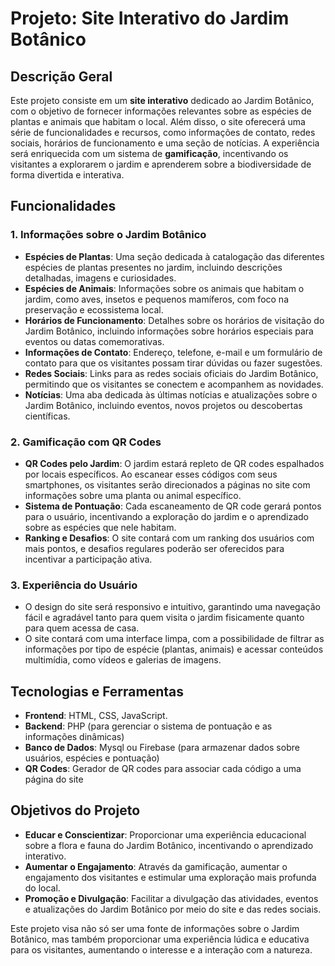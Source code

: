 # Projeto: Site Interativo do Jardim Botânico

## Descrição Geral

Este projeto consiste em um **site interativo** dedicado ao Jardim Botânico, com o objetivo de fornecer informações relevantes sobre as espécies de plantas e animais que habitam o local. Além disso, o site oferecerá uma série de funcionalidades e recursos, como informações de contato, redes sociais, horários de funcionamento e uma seção de notícias. A experiência será enriquecida com um sistema de **gamificação**, incentivando os visitantes a explorarem o jardim e aprenderem sobre a biodiversidade de forma divertida e interativa.

## Funcionalidades

### 1. **Informações sobre o Jardim Botânico**
   - **Espécies de Plantas**: Uma seção dedicada à catalogação das diferentes espécies de plantas presentes no jardim, incluindo descrições detalhadas, imagens e curiosidades.
   - **Espécies de Animais**: Informações sobre os animais que habitam o jardim, como aves, insetos e pequenos mamíferos, com foco na preservação e ecossistema local.
   - **Horários de Funcionamento**: Detalhes sobre os horários de visitação do Jardim Botânico, incluindo informações sobre horários especiais para eventos ou datas comemorativas.
   - **Informações de Contato**: Endereço, telefone, e-mail e um formulário de contato para que os visitantes possam tirar dúvidas ou fazer sugestões.
   - **Redes Sociais**: Links para as redes sociais oficiais do Jardim Botânico, permitindo que os visitantes se conectem e acompanhem as novidades.
   - **Notícias**: Uma aba dedicada às últimas notícias e atualizações sobre o Jardim Botânico, incluindo eventos, novos projetos ou descobertas científicas.

### 2. **Gamificação com QR Codes**
   - **QR Codes pelo Jardim**: O jardim estará repleto de QR codes espalhados por locais específicos. Ao escanear esses códigos com seus smartphones, os visitantes serão direcionados a páginas no site com informações sobre uma planta ou animal específico.
   - **Sistema de Pontuação**: Cada escaneamento de QR code gerará pontos para o usuário, incentivando a exploração do jardim e o aprendizado sobre as espécies que nele habitam.
   - **Ranking e Desafios**: O site contará com um ranking dos usuários com mais pontos, e desafios regulares poderão ser oferecidos para incentivar a participação ativa.

### 3. **Experiência do Usuário**
   - O design do site será responsivo e intuitivo, garantindo uma navegação fácil e agradável tanto para quem visita o jardim fisicamente quanto para quem acessa de casa.
   - O site contará com uma interface limpa, com a possibilidade de filtrar as informações por tipo de espécie (plantas, animais) e acessar conteúdos multimídia, como vídeos e galerias de imagens.

## Tecnologias e Ferramentas

- **Frontend**: HTML, CSS, JavaScript.
- **Backend**: PHP (para gerenciar o sistema de pontuação e as informações dinâmicas)
- **Banco de Dados**: Mysql ou Firebase (para armazenar dados sobre usuários, espécies e pontuação)
- **QR Codes**: Gerador de QR codes para associar cada código a uma página do site

## Objetivos do Projeto

- **Educar e Conscientizar**: Proporcionar uma experiência educacional sobre a flora e fauna do Jardim Botânico, incentivando o aprendizado interativo.
- **Aumentar o Engajamento**: Através da gamificação, aumentar o engajamento dos visitantes e estimular uma exploração mais profunda do local.
- **Promoção e Divulgação**: Facilitar a divulgação das atividades, eventos e atualizações do Jardim Botânico por meio do site e das redes sociais.

Este projeto visa não só ser uma fonte de informações sobre o Jardim Botânico, mas também proporcionar uma experiência lúdica e educativa para os visitantes, aumentando o interesse e a interação com a natureza.
